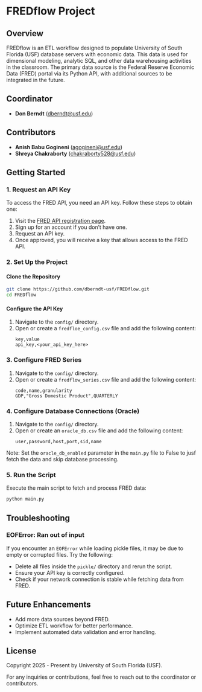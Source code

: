 # FREDflow Project

## Overview
FREDflow is an ETL workflow designed to populate University of South Florida (USF) database servers with economic data. This data is used for dimensional modeling, analytic SQL, and other data warehousing activities in the classroom. The primary data source is the Federal Reserve Economic Data (FRED) portal via its Python API, with additional sources to be integrated in the future.

## Coordinator
- **Don Berndt** (dberndt@usf.edu)

## Contributors
- **Anish Babu Gogineni** (agogineni@usf.edu)
- **Shreya Chakraborty** (chakraborty528@usf.edu)

## Getting Started
### 1. Request an API Key
To access the FRED API, you need an API key. Follow these steps to obtain one:
1. Visit the [FRED API registration page](https://fredaccount.stlouisfed.org/apikeys).
2. Sign up for an account if you don’t have one.
3. Request an API key.
4. Once approved, you will receive a key that allows access to the FRED API.

### 2. Set Up the Project
#### Clone the Repository
```bash
git clone https://github.com/dberndt-usf/FREDflow.git
cd FREDflow
```

<!-- #### Install Dependencies
Ensure you have Python installed (preferably 3.8+). Then, install the required libraries:
```bash
pip install -r requirements.txt
``` -->

#### Configure the API Key
1. Navigate to the `config/` directory.
2. Open or create a `fredfloe_config.csv` file and add the following content:
   ```csv
   key,value
   api_key,<your_api_key_here>
   ```

### 3. Configure FRED Series
1. Navigate to the `config/` directory.
2. Open or create a `fredflow_series.csv` file and add the following content:
   ```csv
   code,name,granularity
   GDP,"Gross Domestic Product",QUARTERLY
   ```
   
### 4. Configure Database Connections (Oracle)
1. Navigate to the `config/` directory.
2. Open or create an `oracle_db.csv` file and add the following content:
   ```csv
   user,password,host,port,sid,name
   ```
Note: Set the `oracle_db_enabled` parameter in the `main.py` file to False to
jusf fetch the data and skip database processing.


### 5. Run the Script
Execute the main script to fetch and process FRED data:
```bash
python main.py
```

## Troubleshooting
### EOFError: Ran out of input
If you encounter an `EOFError` while loading pickle files, it may be due to empty or corrupted files. Try the following:
- Delete all files inside the `pickle/` directory and rerun the script.
- Ensure your API key is correctly configured.
- Check if your network connection is stable while fetching data from FRED.

## Future Enhancements
- Add more data sources beyond FRED.
- Optimize ETL workflow for better performance.
- Implement automated data validation and error handling.

## License
Copyright 2025 - Present by University of South Florida (USF).

For any inquiries or contributions, feel free to reach out to the coordinator or contributors.

